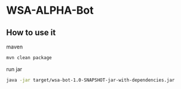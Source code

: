 # WSA-ALPHA-Bot

## How to use it
maven 
```sh
mvn clean package
```
run jar
```sh
java -jar target/wsa-bot-1.0-SNAPSHOT-jar-with-dependencies.jar
```
